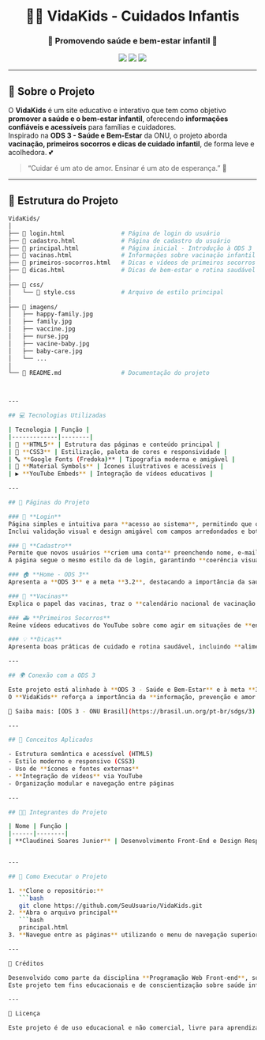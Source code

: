 <div align="center">

# 🍼✨ **VidaKids - Cuidados Infantis**
### 🌈 Promovendo saúde e bem-estar infantil 💖

<img src="https://img.shields.io/badge/HTML5-E34F26?style=for-the-badge&logo=html5&logoColor=white" />
<img src="https://img.shields.io/badge/CSS3-1572B6?style=for-the-badge&logo=css3&logoColor=white" />
<img src="https://img.shields.io/badge/Status-Concluído-brightgreen?style=for-the-badge" />

</div>

---

## 🎯 Sobre o Projeto

O **VidaKids** é um site educativo e interativo que tem como objetivo **promover a saúde e o bem-estar infantil**, oferecendo **informações confiáveis e acessíveis** para famílias e cuidadores.  
Inspirado na **ODS 3 - Saúde e Bem-Estar** da ONU, o projeto aborda **vacinação, primeiros socorros e dicas de cuidado infantil**, de forma leve e acolhedora. 💕

> “Cuidar é um ato de amor. Ensinar é um ato de esperança.” 🌸

---

## 🧩 Estrutura do Projeto

```bash
VidaKids/
│
├── 📄 login.html                # Página de login do usuário
├── 📄 cadastro.html             # Página de cadastro do usuário
├── 📄 principal.html            # Página inicial - Introdução à ODS 3
├── 📄 vacinas.html              # Informações sobre vacinação infantil
├── 📄 primeiros-socorros.html   # Dicas e vídeos de primeiros socorros
├── 📄 dicas.html                # Dicas de bem-estar e rotina saudável
│
├── 📁 css/
│   └── 📄 style.css             # Arquivo de estilo principal
│
├── 📁 imagens/
│   ├── happy-family.jpg
│   ├── family.jpg
│   ├── vaccine.jpg
│   ├── nurse.jpg
│   ├── vacine-baby.jpg
│   ├── baby-care.jpg
│   └── ...
│
└── 📄 README.md                 # Documentação do projeto



---

## 💻 Tecnologias Utilizadas

| Tecnologia | Função |
|-------------|--------|
| 🧱 **HTML5** | Estrutura das páginas e conteúdo principal |
| 🎨 **CSS3** | Estilização, paleta de cores e responsividade |
| 🔤 **Google Fonts (Fredoka)** | Tipografia moderna e amigável |
| 🧩 **Material Symbols** | Ícones ilustrativos e acessíveis |
| ▶️ **YouTube Embeds** | Integração de vídeos educativos |

---

## 🌈 Páginas do Projeto

### 🔐 **Login**
Página simples e intuitiva para **acesso ao sistema**, permitindo que o usuário entre com suas credenciais.  
Inclui validação visual e design amigável com campos arredondados e botões personalizados.

### 📝 **Cadastro**
Permite que novos usuários **criem uma conta** preenchendo nome, e-mail e senha.  
A página segue o mesmo estilo da de login, garantindo **coerência visual e usabilidade**.

### 🏠 **Home - ODS 3**
Apresenta a **ODS 3** e a meta **3.2**, destacando a importância da saúde e do bem-estar infantil, com imagens ilustrativas e cores suaves.

### 💉 **Vacinas**
Explica o papel das vacinas, traz o **calendário nacional de vacinação infantil** e um aviso (*warning*) sobre a importância da carteirinha atualizada.

### 🚑 **Primeiros Socorros**
Reúne vídeos educativos do YouTube sobre como agir em situações de **engasgos, queimaduras e cortes**, com cards visuais e layout responsivo.

### 💡 **Dicas**
Apresenta boas práticas de cuidado e rotina saudável, incluindo **alimentação, sono, brincadeiras e afeto**.

---

## 🌍 Conexão com a ODS 3

Este projeto está alinhado à **ODS 3 - Saúde e Bem-Estar** e à meta **3.2**, que busca **acabar com as mortes evitáveis de recém-nascidos e crianças menores de 5 anos**.  
O **VidaKids** reforça a importância da **informação, prevenção e amor no cuidado infantil**. 💕

🔗 Saiba mais: [ODS 3 - ONU Brasil](https://brasil.un.org/pt-br/sdgs/3)

---

## 🧠 Conceitos Aplicados

- Estrutura semântica e acessível (HTML5)  
- Estilo moderno e responsivo (CSS3)  
- Uso de **ícones e fontes externas**  
- **Integração de vídeos** via YouTube  
- Organização modular e navegação entre páginas  

---

## 👩‍💻 Integrantes do Projeto

| Nome | Função |
|------|--------|
| **Claudinei Soares Junior** | Desenvolvimento Front-End e Design Responsivo |


---

## 🚀 Como Executar o Projeto

1. **Clone o repositório:**
   ```bash
   git clone https://github.com/SeuUsuario/VidaKids.git
2. **Abra o arquivo principal**
   ```bash
   principal.html
3. **Navegue entre as páginas** utilizando o menu de navegação superior

---

💖 Créditos

Desenvolvido como parte da disciplina **Programação Web Front-end**, sob orientação da professora **Rosangela de Fatima Pereira Marquesone**.
Este projeto tem fins educacionais e de conscientização sobre saúde infantil.

---

📜 Licença

Este projeto é de uso educacional e não comercial, livre para aprendizado e compartilhamento.
